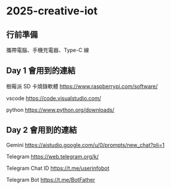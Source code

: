 # 2025-creative-iot
## 行前準備
攜帶電腦、手機充電器、Type-C 線
## Day 1 會用到的連結
樹莓派 SD 卡燒錄軟體
https://www.raspberrypi.com/software/

vscode
https://code.visualstudio.com/

python
https://www.python.org/downloads/

## Day 2 會用到的連結
Gemini
https://aistudio.google.com/u/0/prompts/new_chat?pli=1

Telegram
https://web.telegram.org/k/

Telegram Chat ID
https://t.me/userinfobot

Telegram Bot
https://t.me/BotFather
